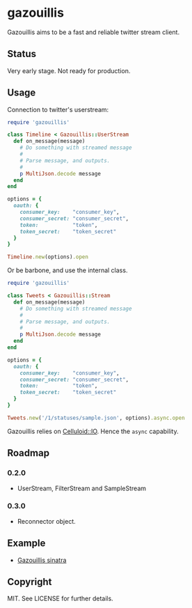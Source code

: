 # gazouillis

Gazouillis aims to be a fast and reliable twitter stream client.

## Status

Very early stage. Not ready for production.

## Usage

Connection to twitter's userstream:

``` ruby
require 'gazouillis'

class Timeline < Gazouillis::UserStream
  def on_message(message)
    # Do something with streamed message
    #
    # Parse message, and outputs.
    #
    p MultiJson.decode message
  end
end

options = {
  oauth: {
    consumer_key:    "consumer_key",
    consumer_secret: "consumer_secret",
    token:           "token",
    token_secret:    "token_secret"
  }
}

Timeline.new(options).open
```

Or be barbone, and use the internal class.

``` ruby
require 'gazouillis'

class Tweets < Gazouillis::Stream
  def on_message(message)
    # Do something with streamed message
    #
    # Parse message, and outputs.
    #
    p MultiJson.decode message
  end
end

options = {
  oauth: {
    consumer_key:    "consumer_key",
    consumer_secret: "consumer_secret",
    token:           "token",
    token_secret:    "token_secret"
  }
}

Tweets.new('/1/statuses/sample.json', options).async.open
```

Gazouillis relies on [Celluloid::IO](https://github.com/celluloid/celluloid-io).
Hence the `async` capability.

## Roadmap

### 0.2.0

  * UserStream, FilterStream and SampleStream

### 0.3.0

  * Reconnector object.


## Example

  * [Gazouillis sinatra](https://github.com/chatgris/gazouillis_sinatra)

## Copyright

MIT. See LICENSE for further details.

